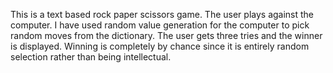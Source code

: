 This is a text based rock paper scissors game. The user plays against the computer. I have used random value generation for the computer to pick random moves from the dictionary. The user gets three tries and the winner is displayed. Winning is completely by chance since it is entirely random selection rather than being intellectual.
